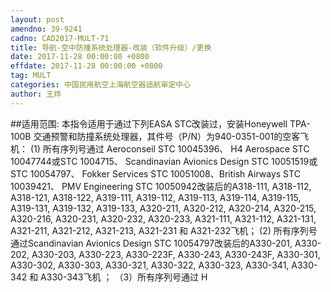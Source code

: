```yaml
---
layout: post
amendno: 39-9241
cadno: CAD2017-MULT-71
title: 导航-空中防撞系统处理器-改装（软件升级）/更换
date: 2017-11-28 00:00:00 +0800
effdate: 2017-11-28 00:00:00 +0800
tag: MULT
categories: 中国民用航空上海航空器适航审定中心
author: 王烨
---
```


##适用范围:
本指令适用于通过下列EASA STC改装过，安装Honeywell TPA-100B 交通预警和防撞系统处理器，其件号（P/N）为940-0351-001的空客飞机：
(1) 所有序列号通过 Aeroconseil STC 10045396、 H4 Aerospace STC 10047744或STC 1004715、 Scandinavian Avionics Design STC 10051519或 STC 10054797、 Fokker Services STC 10051008、British Airways STC 10039421、 PMV Engineering STC 10050942改装后的A318-111, A318-112, A318-121, A318-122, A319-111, A319-112, A319-113, A319-114, A319-115, A319-131, A319-132, A319-133, A320-211, A320-212, A320-214, A320-215, A320-216, A320-231, A320-232, A320-233, A321-111, A321-112, A321-131, A321-211, A321-212, A321-213, A321-231 和 A321-232飞机；
(2) 所有序列号通过Scandinavian Avionics Design STC 10054797改装后的A330-201, A330-202, A330-203, A330-223, A330-223F, A330-243, A330-243F, A330-301, A330-302, A330-303, A330-321, A330-322, A330-323, A330-341, A330-342 和 A330-343飞机 ；
（3）所有序列号通过 H

